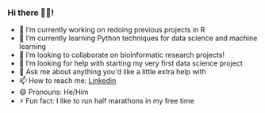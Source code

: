 ### Hi there 👋🏾!

- 🔭 I’m currently working on redoing previous projects in R
- 🌱 I’m currently learning Python techniques for data science and machine learning
- 👯 I’m looking to collaborate on bioinformatic research projects!
- 🤔 I’m looking for help with starting my very first data science project
- 💬 Ask me about anything you'd like a little extra help with
- 📫 How to reach me: [Linkedin](https://www.linkedin.com/in/arlen-gyden/)
- 😄 Pronouns: He/Him
- ⚡ Fun fact: I like to run half marathons in my free time

